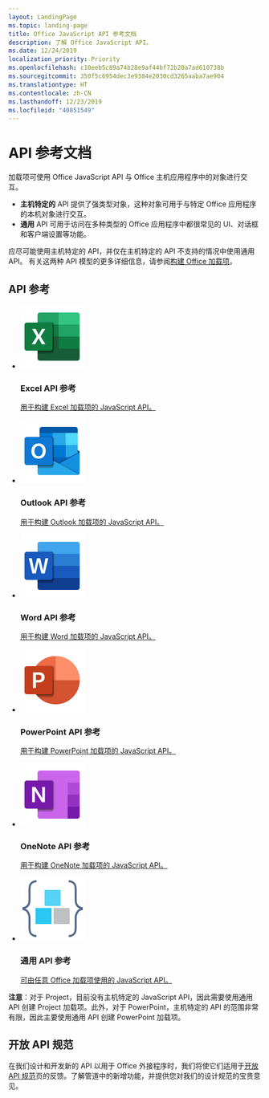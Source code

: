 ```yaml
---
layout: LandingPage
ms.topic: landing-page
title: Office JavaScript API 参考文档
description: 了解 Office JavaScript API。
ms.date: 12/24/2019
localization_priority: Priority
ms.openlocfilehash: c10eeb5c89a74b28e9af44bf72b20a7ad610738b
ms.sourcegitcommit: 350f5c6954dec3e9384e2030cd3265aaba7ae904
ms.translationtype: HT
ms.contentlocale: zh-CN
ms.lasthandoff: 12/23/2019
ms.locfileid: "40851549"
---
```

# <a name="api-reference-documentation"></a>API 参考文档

加载项可使用 Office JavaScript API 与 Office 主机应用程序中的对象进行交互。 

<ul>
    <li><b>主机特定的</b> API 提供了强类型对象，这种对象可用于与特定 Office 应用程序的本机对象进行交互。</li>
    <li><b>通用</b> API 可用于访问在多种类型的 Office 应用程序中都很常见的 UI、对话框和客户端设置等功能。</li>
</ul>

应尽可能使用主机特定的 API，并仅在主机特定的 API 不支持的情况中使用通用 API。 有关这两种 API 模型的更多详细信息，请参阅<a href="../overview/office-add-ins-fundamentals.md#api-models">构建 Office 加载项</a>。

<h2>API 参考</h2>

<ul class="panelContent cardsF cols cols3">
    <li>
        <div class="cardSize">
            <div class="cardPadding">
                <div class="card">
                    <div class="cardImageOuter">
                        <div class="cardImage">
                            <a href="/javascript/api/excel"><img src="../images/index/logo-excel.svg" alt="Excel API reference docs" /></a>
                        </div>
                    </div>
                    <div class="cardText">
                        <h3>Excel API 参考</h3>
                        <p><a href="/javascript/api/excel">用于构建 Excel 加载项的 JavaScript API。</a></p>
                    </div>
                </div>
            </div>
        </div>
    </li>
    <li>
        <div class="cardSize">
            <div class="cardPadding">
                <div class="card">
                    <div class="cardImageOuter">
                        <div class="cardImage">
                            <a href="/javascript/api/outlook"><img src="../images/index/logo-outlook.svg" alt="Outlook API reference docs" /></a>
                        </div>
                    </div>
                    <div class="cardText">
                        <h3>Outlook API 参考</h3>
                        <p><a href="/javascript/api/outlook">用于构建 Outlook 加载项的 JavaScript API。</a></p>
                    </div>
                </div>
            </div>
        </div>
    </li>
    <li>
        <div class="cardSize">
            <div class="cardPadding">
                <div class="card">
                    <div class="cardImageOuter">
                        <div class="cardImage">
                            <a href="/javascript/api/word"><img src="../images/index/logo-word.svg" alt="Word API reference docs" /></a>
                        </div>
                    </div>
                    <div class="cardText">
                        <h3>Word API 参考</h3>
                        <p><a href="/javascript/api/word">用于构建 Word 加载项的 JavaScript API。</a></p>
                    </div>
                </div>
            </div>
        </div>
    </li>
    <li>
        <div class="cardSize">
            <div class="cardPadding">
                <div class="card">
                    <div class="cardImageOuter">
                        <div class="cardImage">
                            <a href="/javascript/api/powerpoint"><img src="../images/index/logo-powerpoint.svg" alt="PowerPoint API reference docs" /></a>
                        </div>
                    </div>
                    <div class="cardText">
                        <h3>PowerPoint API 参考</h3>
                        <p><a href="/javascript/api/powerpoint">用于构建 PowerPoint 加载项的 JavaScript API。</a></p>
                    </div>
                </div>
            </div>
        </div>
    </li>
    <li>
        <div class="cardSize">
            <div class="cardPadding">
                <div class="card">
                    <div class="cardImageOuter">
                        <div class="cardImage">
                            <a href="/javascript/api/onenote"><img src="../images/index/logo-onenote.svg" alt="OneNote API reference docs" /></a>
                        </div>
                    </div>
                    <div class="cardText">
                        <h3>OneNote API 参考</h3>
                        <p><a href="/javascript/api/onenote">用于构建 OneNote 加载项的 JavaScript API。</a></p>
                    </div>
                </div>
            </div>
        </div>
    </li>
    <li>
        <div class="cardSize">
            <div class="cardPadding">
                <div class="card">
                    <div class="cardImageOuter">
                        <div class="cardImage">
                            <a href="/javascript/api/office"><img src="../images/index-landing-page/i_code-blocks.svg" alt="reference docs" /></a>
                        </div>
                    </div>
                    <div class="cardText">
                        <h3>通用 API 参考</h3>
                        <p><a href="/javascript/api/office">可由任意 Office 加载项使用的 JavaScript API。</a></p>
                    </div>
                </div>
            </div>
        </div>
    </li>
</ul>

<b>注意</b>：对于 Project，目前没有主机特定的 JavaScript API，因此需要使用通用 API 创建 Project 加载项。此外，对于 PowerPoint，主机特定的 API 的范围非常有限，因此主要使用通用 API 创建 PowerPoint 加载项。

<h2>开放 API 规范</h2>

在我们设计和开发新的 API 以用于 Office 外接程序时，我们将使它们适用于[开放 API 规范](openspec/openspec.md)页的反馈。了解管道中的新增功能，并提供您对我们的设计规范的宝贵意见。